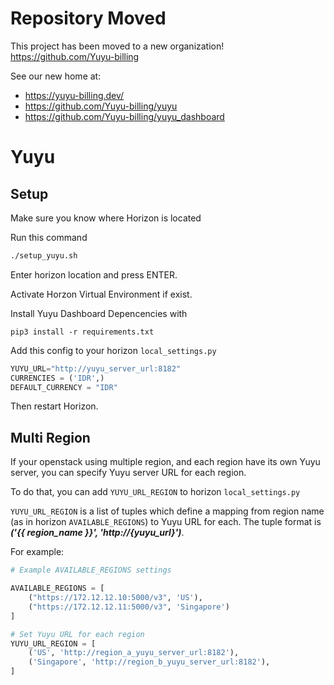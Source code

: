 # Repository Moved
This project has been moved to a new organization! https://github.com/Yuyu-billing

See our new home at:
- https://yuyu-billing.dev/
- https://github.com/Yuyu-billing/yuyu
- https://github.com/Yuyu-billing/yuyu_dashboard


# Yuyu

## Setup

Make sure you know where Horizon is located

Run this command

```bash
./setup_yuyu.sh
```

Enter horizon location and press ENTER.

Activate Horzon Virtual Environment if exist.

Install Yuyu Dashboard Depencencies with

```
pip3 install -r requirements.txt
```

Add this config to your horizon `local_settings.py`

```python
YUYU_URL="http://yuyu_server_url:8182"
CURRENCIES = ('IDR',)
DEFAULT_CURRENCY = "IDR"
```

Then restart Horizon.

## Multi Region

If your openstack using multiple region, and each region have its own Yuyu server, you can specify Yuyu server URL for each region.

To do that, you can add `YUYU_URL_REGION` to horizon `local_settings.py`

`YUYU_URL_REGION` is a list of tuples which define a mapping from region name (as in horizon `AVAILABLE_REGIONS`) to Yuyu URL for each. The tuple format is ***('{{ region_name }}', 'http://{yuyu_url}')***.

For example:

```python
# Example AVAILABLE_REGIONS settings

AVAILABLE_REGIONS = [
    ("https://172.12.12.10:5000/v3", 'US'),
    ("https://172.12.12.11:5000/v3", 'Singapore')
]

# Set Yuyu URL for each region
YUYU_URL_REGION = [
    ('US', 'http://region_a_yuyu_server_url:8182'),
    ('Singapore', 'http://region_b_yuyu_server_url:8182'),
]
```
